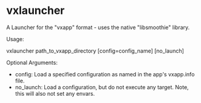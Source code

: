 # vxlauncher
A Launcher for the "vxapp" format - uses the native "libsmoothie" library.

Usage:

vxlauncher path_to_vxapp_directory [config=config_name] [no_launch]

Optional Arguments:
- config: Load a specified configuration as named in the app's vxapp.info file.
- no_launch: Load a configuration, but do not execute any target. Note, this will also not set any envars.